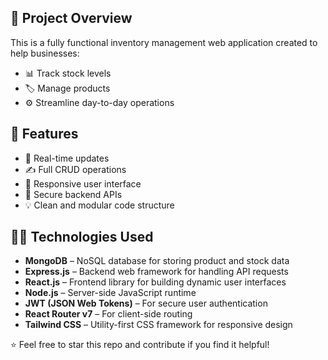 ## 🎥 Project Overview

This is a fully functional inventory management web application created to help businesses:

- 📊 Track stock levels
- 🏷️ Manage products
- ⚙️ Streamline day-to-day operations

## 🚀 Features

- 🔁 Real-time updates
- ✍️ Full CRUD operations
- 📱 Responsive user interface
- 🔐 Secure backend APIs
- 💡 Clean and modular code structure

## 👨‍💻 Technologies Used

- **MongoDB** – NoSQL database for storing product and stock data
- **Express.js** – Backend web framework for handling API requests
- **React.js** – Frontend library for building dynamic user interfaces
- **Node.js** – Server-side JavaScript runtime
- **JWT (JSON Web Tokens)** – For secure user authentication
- **React Router v7** – For client-side routing
- **Tailwind CSS** – Utility-first CSS framework for responsive design

⭐ Feel free to star this repo and contribute if you find it helpful!